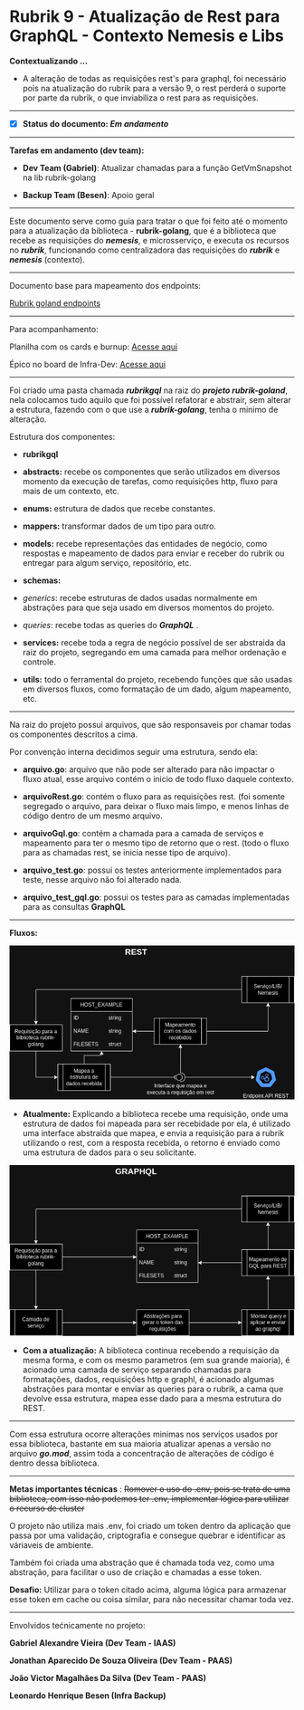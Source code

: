 

  

# **Rubrik 9 - Atualização de Rest para GraphQL - Contexto Nemesis e Libs**

  

**Contextualizando ...**

  

- A alteração de todas as requisições rest's para graphql, foi necessário pois na atualização do rubrik para a versão 9, o rest perderá o suporte por parte da rubrik, o que inviabiliza o rest para as requisições.

  

---

  

- [X] **Status do documento: *Em andamento***

  

---

  

**Tarefas em andamento (dev team):**

-  **Dev Team (Gabriel)**: Atualizar chamadas para a função GetVmSnapshot na lib rubrik-golang

-  **Backup Team (Besen)**: Apoio geral

  

---

  

Este documento serve como guia para tratar o que foi feito até o momento para a atualização da biblioteca - **rubrik-golang**, que é a biblioteca que recebe as requisições do ***nemesis***, e microsserviço, e executa os recursos no ***rubrik***, funcionando como centralizadora das requisições do ***rubrik*** e ***nemesis*** (contexto).

 

---

  

Documento base para mapeamento dos endpoints:

[Rubrik goland endpoints](https://github.com/totvs-cloud/rubrik-end-points/blob/main/README.md)

  

---

Para acompanhamento: 

Planilha com os cards e burnup: [Acesse aqui](https://docs.google.com/spreadsheets/d/1v4pCimugBBdVWs5FvahXa6p8UJG2viavaEFArcw4alY/edit#gid=180043702)

Épico no board de Infra-Dev: [Acesse aqui](https://totvscloud.atlassian.net/jira/software/c/projects/IND/boards/260?assignee=712020:0c8a859e-a681-4e27-9028-eced345db998&selectedIssue=IND-2470)

---

Foi criado uma pasta chamada ***rubrikgql*** na raiz do ***projeto rubrik-goland***, nela colocamos tudo aquilo que foi possível refatorar e abstrair, sem alterar a estrutura, fazendo com o que use a ***rubrik-golang***, tenha o minimo de alteração.

Estrutura dos componentes:

  

-  **rubrikgql**

-  **abstracts:** recebe os componentes que serão utilizados em diversos momento da execução de tarefas, como requisições http, fluxo para mais de um contexto, etc.

-  **enums:** estrutura de dados que recebe constantes.

-  **mappers:** transformar dados de um tipo para outro.

-  **models:** recebe representações das entidades de negócio, como respostas e mapeamento de dados para enviar e receber do rubrik ou entregar para algum serviço, repositório, etc.

-  **schemas:**

-  *generics*: recebe estruturas de dados usadas normalmente em abstrações para que seja usado em diversos momentos do projeto.

-  *queries*: recebe todas as queries do ***GraphQL*** .

-  **services:** recebe toda a regra de negócio possível de ser abstraida da raiz do projeto, segregando em uma camada para melhor ordenação e controle.

-  **utils:** todo o ferramental do projeto, recebendo funções que são usadas em diversos fluxos, como formatação de um dado, algum mapeamento, etc.

  

---

  

Na raiz do projeto possui arquivos, que são responsaveis por chamar todas os componentes descritos a cima.

Por convenção interna decidimos seguir uma estrutura, sendo ela:

  

-  **arquivo.go**: arquivo que não pode ser alterado para não impactar o fluxo atual, esse arquivo contém o inicio de todo fluxo daquele contexto.

-  **arquivoRest.go**: contém o fluxo para as requisições rest. (foi somente segregado o arquivo, para deixar o fluxo mais limpo, e menos linhas de código dentro de um mesmo arquivo.

-  **arquivoGql.go**: contém a chamada para a camada de serviços e mapeamento para ter o mesmo tipo de retorno que o rest. (todo o fluxo para as chamadas rest, se inicia nesse tipo de arquivo).

-  **arquivo_test.go**: possui os testes anteriormente implementados para teste, nesse arquivo não foi alterado nada.

-  **arquivo_test_gql.go**: possui os testes para as camadas implementadas para as consultas **GraphQL**

  

---

  

**Fluxos:**

  

![1711485757466](image/README/1711485757466.png)

  

*  **Atualmente:** Explicando a biblioteca recebe uma requisição, onde uma estrutura de dados foi mapeada para ser recebidade por ela, é utilizado uma interface abstraida que mapea, e envia a requisição para a rubrik utilizando o rest, com a resposta recebida, o retorno é enviado como uma estrutura de dados para o seu solicitante.

  

![1711486264041](image/README/1711486264041.png)

  

*  **Com a atualização:** A biblioteca continua recebendo a requisição da mesma forma, e com os mesmo parametros (em sua grande maioria), é acionado uma camada de serviço separando chamadas para formatações, dados, requisições http e graphl, é acionado algumas abstrações para montar e enviar as queries para o rubrik, a cama que devolve essa estrutura, mapea esse dado para a mesma estrutura do REST.

  

---

  

Com essa estrutura ocorre alterações minimas nos serviços usados por essa biblioteca, bastante em sua maioria atualizar apenas a versão no arquivo ***go.mod***, assim toda a concentração de alterações de código é dentro dessa biblioteca.

  

---

**Metas importantes técnicas** : ~~Romover o uso do .env, pois se trata de uma biblioteca, com isso não podemos ter .env, implementar lógica para utilizar o recurso de cluster~~

O projeto não utiliza mais .env, foi criado um token dentro da aplicação que passa por uma validação, criptografia e consegue quebrar e identificar as váriaveis de ambiente.

Também foi criada uma abstração que é chamada toda vez, como uma abstração, para facilitar o uso de criação e chamadas a esse token.

**Desafio:** Utilizar para o token citado acima, alguma lógica para armazenar esse token em cache ou coisa similar, para não necessitar chamar toda vez.

---

  

Envolvidos tećnicamente no projeto:

  

**Gabriel Alexandre Vieira (Dev Team - IAAS)**

  

**Jonathan Aparecido De Souza Oliveira (Dev Team - PAAS)**

  

**João Victor Magalhães Da Silva (Dev Team - PAAS)**

  

**Leonardo Henrique Besen (Infra Backup)**

